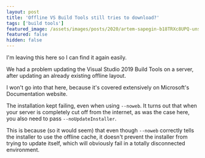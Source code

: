 ```yaml
---
layout: post
title: 'Offline VS Build Tools still tries to download?'
tags: ['build tools']
featured_image: /assets/images/posts/2020/artem-sapegin-b18TRXc8UPQ-unsplash.jpg
featured: false
hidden: false
---
```

I'm leaving this here so I can find it again easily.

We had a problem updating the Visual Studio 2019 Build Tools on a server, after updating an already existing offline layout.

I won't go into that here, because it's covered extensively on Microsoft's Documentation website.

The installation kept failing, even when using `--noweb`. It turns out that when your server is completely cut off from the internet, as was the case here, you also need to pass `--noUpdateInstaller`.

This is because (so it would seem) that even though `--noweb` correctly tells the installer to use the offline cache, it doesn't prevent the installer from trying to update itself, which will obviously fail in a totally disconnected environment.